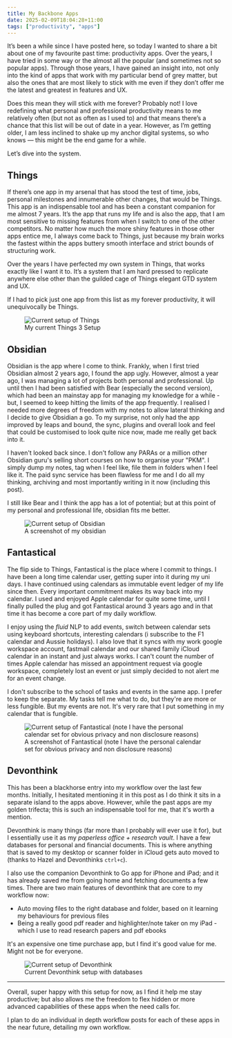 ```yaml
---
title: My Backbone Apps
date: 2025-02-09T18:04:28+11:00
tags: ["productivity", "apps"]
---
```


It’s been a while since I have posted here, so today I wanted to share a bit about one of my favourite past time: productivity apps. Over the years, I have tried in some way or the almost all the popular (and sometimes not so popular apps). Through those years, I have gained an insight into, not only into the kind of apps that work with my particular bend of grey matter, but also the ones that are most likely to stick with me even if they don’t offer me the latest and greatest in features and UX.

Does this mean they will stick with me forever? Probably not! I love redefining what personal and professional productivity means to me relatively often (but not as often as I used to) and that means there’s a chance that this list will be out of date in a year. However, as I’m getting older, I am less inclined to shake up my anchor digital systems, so who knows — this might be the end game for a while.

Let’s dive into the system.

## Things

If there’s one app in my arsenal that has stood the test of time, jobs, personal milestones and innumerable other changes, that would be Things. This app is an indispensable tool and has been a constant companion for me almost 7 years. It’s the app that runs my life and is also the app, that I am most sensitive to missing features from when I switch to one of the other competitors. No matter how much the more shiny features in those other apps entice me, I always come back to Things, just because my brain works the fastest within the apps buttery smooth interface and strict bounds of structuring work.

Over the years I have perfected my own system in Things, that works exactly like I want it to. It’s a system that I am hard pressed to replicate anywhere else other than the guilded cage of Things elegant GTD system and UX.

If I had to pick just one app from this list as my forever productivity, it will unequivocally be Things.

<figure class="w-full">
<img src="/img/backbone-apps-things-screenshot.png" alt="Current setup of Things">
<figcaption>My current Things 3 Setup</figcaption>
</figure>

## Obsidian

Obsidian is the app where I come to think. Frankly, when I first tried Obsidian almost 2 years ago, I found the app ugly. However, almost a year ago, I was managing a lot of projects both personal and professional. Up until then I had been satisfied with Bear (especially the second version), which had been an mainstay app for managing my knowledge for a while - but, I seemed to keep hitting the limits of the app frequently. I realised I needed more degrees of freedom with my notes to allow lateral thinking and I decide to give Obsidian a go. To my surprise, not only had the app improved by leaps and bound, the sync, plugins and overall look and feel that could be customised to look quite nice now, made me really get back into it.

I haven't looked back since. I don't follow any PARAs or a million other Obsidian guru's selling short courses on how to organise your "PKM". I simply dump my notes, tag when I feel like, file them in folders when I feel like it. The paid sync service has been flawless for me and I do all my thinking, archiving and most importantly writing in it now (including this post).

I still like Bear and I think the app has a lot of potential; but at this point of my personal and professional life, obsidian fits me better.

<figure class="w-full">
<img src="/img/backbone-apps-obsidian-screenshot.png" alt="Current setup of Obsidian">
<figcaption>A screenshot of my obsidian</figcaption>
</figure>

## Fantastical

The flip side to Things, Fantastical is the place where I commit to things. I have been a long time calendar user, getting super into it during my uni days. I have continued using calendars as immutable event ledger of my life since then. Every important commitment makes its way back into my calendar. I used and enjoyed Apple calendar for quite some time, until I finally pulled the plug and got Fantastical around 3 years ago and in that time it has become a core part of my daily workflow.

I enjoy using the *fluid* NLP to add events, switch between calendar sets using keyboard shortcuts, interesting calendars (i subscribe to the F1 calendar and Aussie holidays). I also love that it syncs with my work google workspace account, fastmail calendar and our shared family iCloud calendar in an instant and just always works. I can't count the number of times Apple calendar has missed an appointment request via google workspace, completely lost an event or just simply decided to not alert me for an event change.

I don't subscribe to the school of tasks and events in the same app. I prefer to keep the separate. My tasks tell me what to do, but they're are more or less fungible. But my events are not. It's very rare that I put something in my calendar that is fungible.

<figure class="w-full">
<img src="/img/backbone-apps-fantastical-screenshot.png" alt="Current setup of Fantastical (note I have the personal calendar set for obvious privacy and non disclosure reasons)">
<figcaption>A screenshot of Fantastical (note I have the personal calendar set for obvious privacy and non disclosure reasons)</figcaption>
</figure>

## Devonthink

This has been a blackhorse entry into my workflow over the last few months. Initially, I hesitated mentioning it in this post as I do think it sits in a separate island to the apps above. However, while the past apps are my golden trifecta; this is such an indispensable tool for me, that it's worth a mention.

Devonthink is many things (far more than I probably will ever use it for), but I essentially use it as my *paperless office + research vault*. I have a few databases for personal and financial documents. This is where anything that is saved to my desktop or scanner folder in iCloud gets auto moved to (thanks to Hazel and Devonthinks `ctrl+c`).

I also use the companion Devonthink to Go app for iPhone and iPad; and it has already saved me from going home and fetching documents a few times. There are two main features of devonthink that are core to my workflow now:

- Auto moving files to the right database and folder, based on it learning my behaviours for previous files
- Being a really good pdf reader and highlighter/note taker on my iPad - which I use to read research papers and pdf ebooks

It's an expensive one time purchase app, but I find it's good value for me. Might not be for everyone.

<figure class="w-full">
<img src="/img/backbone-apps-devonthink-screenshot.png" alt="Current setup of Devonthink">
<figcaption>Current Devonthink setup with databases</figcaption>
</figure>

---

Overall, super happy with this setup for now, as I find it help me stay productive; but also allows me the freedom to flex hidden or more advanced capabilities of these apps when the need calls for.

I plan to do an individual in depth workflow posts for each of these apps in the near future, detailing my own workflow.
